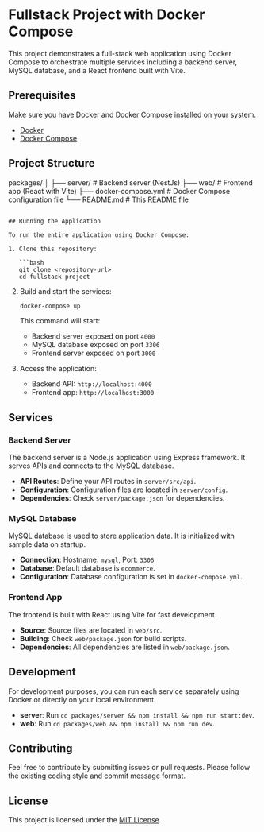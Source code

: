 # Fullstack Project with Docker Compose

This project demonstrates a full-stack web application using Docker Compose to orchestrate multiple services including a backend server, MySQL database, and a React frontend built with Vite.

## Prerequisites

Make sure you have Docker and Docker Compose installed on your system.

- [Docker](https://www.docker.com/)
- [Docker Compose](https://docs.docker.com/compose/)

## Project Structure

packages/
│
├── server/          # Backend server (NestJs)
├── web/         # Frontend app (React with Vite)
├── docker-compose.yml     # Docker Compose configuration file
└── README.md         # This README file
```

## Running the Application

To run the entire application using Docker Compose:

1. Clone this repository:

   ```bash
   git clone <repository-url>
   cd fullstack-project
   ```

2. Build and start the services:

   ```bash
   docker-compose up
   ```

   This command will start:
   - Backend server exposed on port `4000`
   - MySQL database exposed on port `3306`
   - Frontend server exposed on port `3000`

3. Access the application:

   - Backend API: `http://localhost:4000`
   - Frontend app: `http://localhost:3000`

## Services

### Backend Server

The backend server is a Node.js application using Express framework. It serves APIs and connects to the MySQL database.

- **API Routes**: Define your API routes in `server/src/api`.
- **Configuration**: Configuration files are located in `server/config`.
- **Dependencies**: Check `server/package.json` for dependencies.

### MySQL Database

MySQL database is used to store application data. It is initialized with sample data on startup.

- **Connection**: Hostname: `mysql`, Port: `3306`
- **Database**: Default database is `ecommerce`.
- **Configuration**: Database configuration is set in `docker-compose.yml`.

### Frontend App

The frontend is built with React using Vite for fast development.

- **Source**: Source files are located in `web/src`.
- **Building**: Check `web/package.json` for build scripts.
- **Dependencies**: All dependencies are listed in `web/package.json`.

## Development

For development purposes, you can run each service separately using Docker or directly on your local environment.

- **server**: Run `cd packages/server && npm install && npm run start:dev`.
- **web**: Run `cd packages/web && npm install && npm run dev`.

## Contributing

Feel free to contribute by submitting issues or pull requests. Please follow the existing coding style and commit message format.

## License

This project is licensed under the [MIT License](LICENSE).
```
